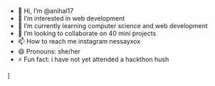 - 👋 Hi, I’m @anihal17
- 👀 I’m interested in web development
- 🌱 I’m currently learning computer science and web development
- 💞️ I’m looking to collaborate on 40 mini projects
- 📫 How to reach me instagram nessayxox
- 😄 Pronouns: she/her
- ⚡ Fun fact: i have not yet attended a hackthon hush

]
